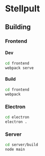# Stellpult

## Building

### Frontend

#### Dev

```bash
cd frontend 
webpack serve
```

#### Build

```bash
cd frontend 
webpack
```

### Electron

```bash
cd electron
electron .
```

### Server

```bash
cd server/build
node main
```
